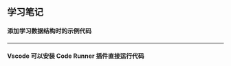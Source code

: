 <!--
 * @Author: your name
 * @Date: 2021-03-30 23:20:13
 * @LastEditTime: 2021-05-12 20:19:10
 * @LastEditors: Please set LastEditors
 * @Description: In User Settings Edit
 * @FilePath: \rewrite\README.md
-->

## 学习笔记

#### 添加学习数据结构时的示例代码

---

#### Vscode 可以安装 Code Runner 插件直接运行代码
